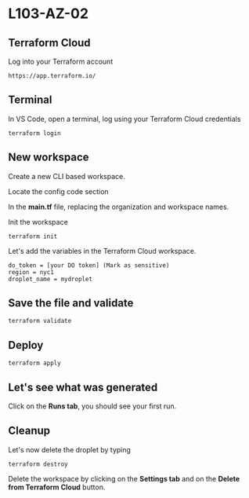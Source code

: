 # L103-AZ-02

## Terraform Cloud

Log into your Terraform account

    https://app.terraform.io/

## Terminal

In VS Code, open a terminal, log using your Terraform Cloud credentials

    terraform login

## New workspace

Create a new CLI based workspace.

Locate the config code section

In the **main.tf** file, replacing the organization and workspace names.

Init the workspace

    terraform init

Let's add the variables in the Terraform Cloud workspace.

    do_token = [your DO token] (Mark as sensitive)
    region = nyc1
    droplet_name = mydroplet

## Save the file and validate

    terraform validate

## Deploy

    terraform apply

## Let's see what was generated

Click on the **Runs tab**, you should see your first run.

## Cleanup

Let's now delete the droplet by typing

    terraform destroy

Delete the workspace by clicking on the **Settings tab** and on the **Delete from Terraform Cloud** button.
